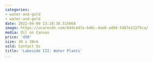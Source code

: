 ```yaml
---
categories:
- water-and-gold
- water-and-gold
date: 2022-04-09 13:18:38.515668
image: https://ucarecdn.com/64dc4dfa-b46c-4ae0-a49d-5487e13275ca/
media: Oil on Canvas
price: '450'
size: 30 x 30cm
sold: Contact Us
title: 'Lakeside III: Water Plants'
...
```

